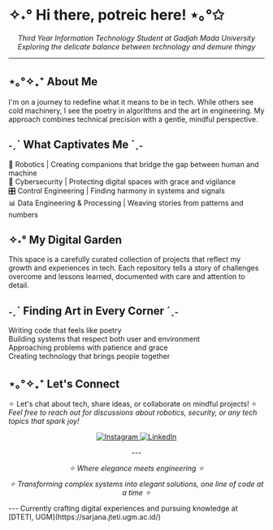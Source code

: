 # ✧˖° Hi there, potreic here! ⋆｡°✩
<p align="center">
  <i>Third Year Information Technology Student at Gadjah Mada University</i>
  <br>
  <i>Exploring the delicate balance between technology and demure thingy</i>
</p>

---

## ⋆｡°✧₊⁺ About Me
I'm on a journey to redefine what it means to be in tech. While others see cold machinery, I see the poetry in algorithms and the art in engineering. My approach combines technical precision with a gentle, mindful perspective.

## ˗ˏˋ What Captivates Me ´ˎ˗
🤖 Robotics | Creating companions that bridge the gap between human and machine  
🔐 Cybersecurity | Protecting digital spaces with grace and vigilance  
🎛️ Control Engineering | Finding harmony in systems and signals  
📊 Data Engineering & Processing | Weaving stories from patterns and numbers

## ✧˖° My Digital Garden
This space is a carefully curated collection of projects that reflect my growth and experiences in tech. Each repository tells a story of challenges overcome and lessons learned, documented with care and attention to detail.

## ˗ˏˋ Finding Art in Every Corner ´ˎ˗
Writing code that feels like poetry  
Building systems that respect both user and environment  
Approaching problems with patience and grace  
Creating technology that brings people together

## ⋆｡°✧₊⁺ Let's Connect
✧ Let's chat about tech, share ideas, or collaborate on mindful projects! ✧  
<i>Feel free to reach out for discussions about robotics, security, or any tech topics that spark joy!</i>
</p>

<p align="center">
  <a href="https://instagram.com/potreic">
    <img src="https://img.shields.io/badge/Instagram-E4405F?style=for-the-badge&logo=instagram&logoColor=white" alt="Instagram"/>
  </a>
  <a href="https://www.linkedin.com/in/nibroosharyanto">
    <img src="https://img.shields.io/badge/LinkedIn-0077B5?style=for-the-badge&logo=linkedin&logoColor=white" alt="LinkedIn"/>
  </a>
</p>
<p align="center">
---
  
<p align="center">
<i>
  ✧ Where elegance meets engineering ✧
</i></p>
<p align="center"><i>
  ✧ Transforming complex systems into elegant solutions, one line of code at a time  ✧
</i></p>
---
Currently crafting digital experiences and pursuing knowledge at [DTETI, UGM](https://sarjana.jteti.ugm.ac.id/)
